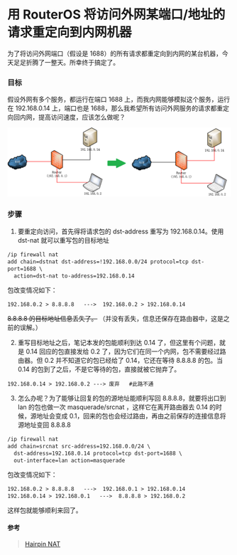 # 用 RouterOS 将访问外网某端口/地址的请求重定向到内网机器

为了将访问外网端口（假设是 1688）的所有请求都重定向到内网的某台机器，今天足足折腾了一整天。所幸终于搞定了。  

### 目标

假设外网有多个服务，都运行在端口 1688 上，而我内网能够模拟这个服务，运行在 192.168.0.14 上，端口也是 1688，那么我希望所有访问外网服务的请求都重定向回内网，提高访问速度，应该怎么做呢？

![目标](https://github.com/Ruikuan/blog/raw/master/Content/redirect.png)


### 步骤

1. 要重定向访问，首先得将请求包的 dst-address 重写为 192.168.0.14。使用 dst-nat 就可以重写包的目标地址

```
/ip firewall nat
add chain=dstnat dst-address=!192.168.0.0/24 protocol=tcp dst-port=1688 \
  action=dst-nat to-address=192.168.0.14

```  

包改变情况如下：

```
192.168.0.2 > 8.8.8.8   --->  192.168.0.2 > 192.168.0.14

```
~~8.8.8.8 的目标地址信息丢失了。~~  （并没有丢失，信息还保存在路由器中，这是之前的误解。）


2. 重写目标地址之后，笔记本发的包能顺利到达 0.14 了，但这里有个问题，就是 0.14 回应的包直接发给 0.2 了，因为它们在同一个内网，包不需要经过路由器。但 0.2 并不知道它的包已经给了 0.14，它还在等待 8.8.8.8 的包。当 0.14 的包到了之后，不是它等待的包，直接就被它抛弃了。

```
192.168.0.14 > 192.168.0.2 ---> 废弃   #此路不通
```

3. 怎么办呢？为了能够让回复的包的源地址能顺利写回 8.8.8.8，就要将出口到 lan 的包也做一次 masquerade/srcnat ，这样它在离开路由器去 0.14 的时候，源地址会变成 0.1，回来的包也会经过路由，再由之前保存的连接信息将源地址变回 8.8.8.8

```
/ip firewall nat
add chain=srcnat src-address=192.168.0.0/24 \
  dst-address=192.168.0.14 protocol=tcp dst-port=1688 \
  out-interface=lan action=masquerade
```  

包改变情况如下：

```
192.168.0.2 > 8.8.8.8   --->  192.168.0.1 > 192.168.0.14
192.168.0.14 > 192.168.0.1   --->  8.8.8.8 > 192.168.0.2
```

这样包就能够顺利来回了。

#### 参考
> [Hairpin NAT](http://wiki.mikrotik.com/wiki/Hairpin_NAT)